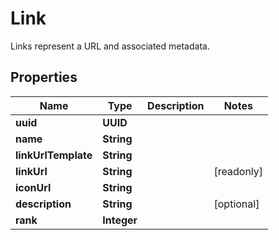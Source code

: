 

# Link

Links represent a URL and associated metadata.

## Properties

Name | Type | Description | Notes
------------ | ------------- | ------------- | -------------
**uuid** | **UUID** |  | 
**name** | **String** |  | 
**linkUrlTemplate** | **String** |  | 
**linkUrl** | **String** |  |  [readonly]
**iconUrl** | **String** |  | 
**description** | **String** |  |  [optional]
**rank** | **Integer** |  | 




